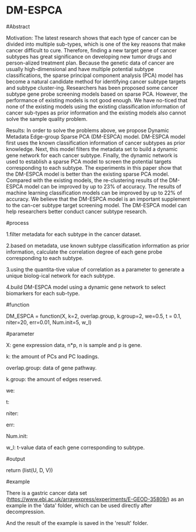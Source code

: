 # DM-ESPCA

#Abstract

Motivation: The latest research shows that each type of cancer can be divided into multiple sub-types, which is one of the key reasons that make cancer difficult to cure. 
Therefore, finding a new target gene of cancer subtypes has great significance on developing new tumor drugs and person-alized treatment plan. Because the genetic data of cancer 
are usually high-dimensional and have multiple potential subtype classifications, the sparse principal component analysis (PCA) model has become a natural candidate method for 
identifying cancer subtype targets and subtype cluster-ing. Researchers has been proposed some cancer subtype gene probe screening models based on sparse PCA. However, the 
performance of existing models is not good enough. We have no-ticed that none of the existing models using the existing classification information of cancer sub-types as prior 
information and the existing models also cannot solve the sample quality problem.

Results: In order to solve the problems above, we propose Dynamic Metadata Edge-group Sparse PCA (DM-ESPCA) model. DM-ESPCA model first uses the known classification information 
of cancer subtypes as prior knowledge. Next, this model filters the metadata set to build a dynamic gene network for each cancer subtype. Finally, the dynamic network is used to 
establish a sparse PCA model to screen the potential targets corresponding to each subtype. The experiments in this paper show that the DM-ESPCA model is better than the 
existing sparse PCA model. Compared with the existing models, the re-clustering results of the DM-ESPCA model can be improved by up to 23% of accuracy. The results of machine 
learning classification models can be improved by up to 22% of accuracy. We believe that the DM-ESPCA model is an important supplement to the can-cer subtype target screening 
model. The DM-ESPCA model can help researchers better conduct cancer subtype research.

#process

1.filter metadata for each subtype in the cancer dataset. 

2.based on metadata, use known subtype classification information as prior information, calculate the correlation degree of each gene probe corresponding to each subtype.

3.using the quantita-tive value of correlation as a parameter to generate a unique biolog-ical network for each subtype. 

4.build DM-ESPCA model using a dynamic gene network to select biomarkers for each sub-type.

#function

DM_ESPCA = function(X, k=2, overlap.group, k.group=2, we=0.5, t = 0.1, niter=20, err=0.01, Num.init=5, w_l)

#parameter

X: gene expression data, n*p, n is sample and p is gene.

k: the amount of PCs and PC loadings.

overlap.group: data of gene pathway. 

k.group: the amount of edges reserved.

we:

t:

niter:

err:

Num.init:

w_l: t-value data of each gene corresponding to subtype.

#output

return (list(U, D, V))

#example

There is a gastric cancer data set (https://www.ebi.ac.uk/arrayexpress/experiments/E-GEOD-35809/) as an example in the 'data' folder, which can be used directly after 
decompression.

And the result of the example is saved in the 'result' folder.
